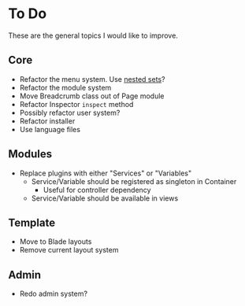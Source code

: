 # To Do

These are the general topics I would like to improve.

## Core

* Refactor the menu system. Use [nested sets](http://docs.cartalyst.com/nested-sets-2)?
* Refactor the module system
* Move Breadcrumb class out of Page module
* Refactor Inspector `inspect` method
* Possibly refactor user system?
* Refactor installer
* Use language files

## Modules

* Replace plugins with either "Services" or "Variables"
	* Service/Variable should be registered as singleton in Container
		* Useful for controller dependency
	* Service/Variable should be available in views

## Template

* Move to Blade layouts
* Remove current layout system

## Admin

* Redo admin system?